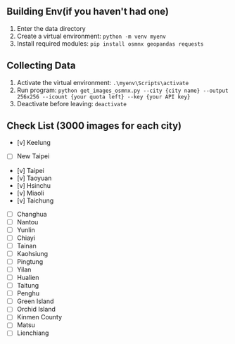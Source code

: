## Building Env(if you haven't had one)
1. Enter the data directory
2. Create a virtual environment: `python -m venv myenv`
3. Install required modules: `pip install osmnx geopandas requests`

## Collecting Data
1. Activate the virtual environment: `.\myenv\Scripts\activate`
2. Run program: `python get_images_osmnx.py --city {city name} --output 256x256 --icount {your quota left} --key {your API key}`
3. Deactivate before leaving: `deactivate`

## Check List (3000 images for each city)
- [v] Keelung
- [ ] New Taipei
- [v] Taipei
- [v] Taoyuan
- [v] Hsinchu
- [v] Miaoli
- [v] Taichung
- [ ] Changhua
- [ ] Nantou
- [ ] Yunlin
- [ ] Chiayi
- [ ] Tainan
- [ ] Kaohsiung
- [ ] Pingtung
- [ ] Yilan
- [ ] Hualien
- [ ] Taitung
- [ ] Penghu
- [ ] Green Island
- [ ] Orchid Island
- [ ] Kinmen County
- [ ] Matsu
- [ ] Lienchiang